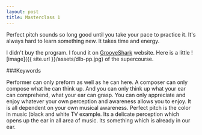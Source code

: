 ```yaml
---
layout: post
title: Masterclass 1
---
```


Perfect pitch sounds so long good until you take your pace to practice it. It's always hard to learn something new. It takes time and energy.

I didn't buy the program. I found it on [GrooveShark](http://www.grooveshark.com) website. Here is a little ![image]({{ site.url }}/assets/dlb-pp.jpg) of the supercourse.

###Keywords

Performer can only preform as well as he can here.
A composer can only compose what he can think up.
And you can only think up what your ear can comprehend, what your ear can grasp.
You can only appreciate and enjoy whatever your own perception and awareness allows you to enjoy.
It is all dependent on your own musical awareness.
Perfect pitch is the color in music (black and white TV example.
Its a delicate perception which opens up the ear in all area of music.
Its something which is already in our ear.
